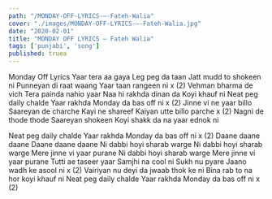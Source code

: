 ```yaml
---
path: "/MONDAY-OFF-LYRICS-–-Fateh-Walia"
cover: "./images/MONDAY-OFF-LYRICS-–-Fateh-Walia.jpg"
date: "2020-02-01"
title: "MONDAY OFF LYRICS – Fateh Walia"
tags: ['punjabi', 'song']
published: truea
---
```


Monday Off Lyrics
Yaar tera aa gaya
Leg peg da taan
Jatt mudd to shokeen ni
Punneyan di raat waang
Yaar taan rangeen ni x (2)
Vehman bharma de vich
Tera painda nahio yaar
Naa hi rakhda dinan da
Koyi khauf ni
Neat peg daily chalde
Yaar rakhda Monday da bas off ni x (2)
Jinne vi ne yaar billo
Saareyan de charche
Kayi ne shareef
Kaiyan utte billo parche x (2)
Nagni de thode thode
Saareyan shokeen
Koyi shakk da na yaar ednok ni






Neat peg daily chalde
Yaar rakhda Monday da bas off ni x (2)
Daane daane daane
Daane daane daane
Ni dabbi hoyi sharab warge
Ni dabbi hoyi sharab warge
Mere jinne vi yaar purane
Ni dabbi hoyi sharab warge
Mere jinne vi yaar purane
Tutti ae taseer yaar
Samjhi na cool ni
Sukh nu pyare
Jaano wadh ke asool ni x (2)
Vairiyan nu deyi da jwaab thok ke ni
Bina rab to na hor koyi khauf ni
Neat peg daily chalde
Yaar rakhda Monday da bas off ni x (2)
